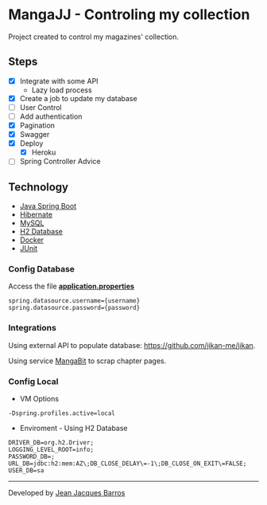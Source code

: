 # MangaJJ - Controling my collection

Project created to control my magazines' collection.

## Steps

- [x] Integrate with some API
    - Lazy load process
- [x] Create a job to update my database
- [ ] User Control
- [ ] Add authentication
- [x] Pagination
- [x] Swagger
- [x] Deploy
    - [x] Heroku
- [ ] Spring Controller Advice

## Technology

- [Java Spring Boot](https://spring.io/projects/spring-boot)
- [Hibernate](https://hibernate.org/)
- [MySQL](https://www.mysql.com/)
- [H2 Database](https://www.h2database.com/html/main.html)
- [Docker](https://www.docker.com/)
- [JUnit](https://junit.org/junit5/)

### Config Database

Access the file **[application.properties](src/main/resources/application.yml)**

```
spring.datasource.username={username}
spring.datasource.password={password}
```

### Integrations

Using external API to populate database: https://github.com/jikan-me/jikan.

Using service [MangaBit](https://github.com/franproque/MangaBit) to scrap chapter pages.

### Config Local

- VM Options

```
-Dspring.profiles.active=local
```

- Enviroment - Using H2 Database

```
DRIVER_DB=org.h2.Driver;
LOGGING_LEVEL_ROOT=info;
PASSWORD_DB=;
URL_DB=jdbc:h2:mem:AZ\;DB_CLOSE_DELAY\=-1\;DB_CLOSE_ON_EXIT\=FALSE;
USER_DB=sa
```

---
Developed by [Jean Jacques Barros](https://github.com/jjeanjacques10)